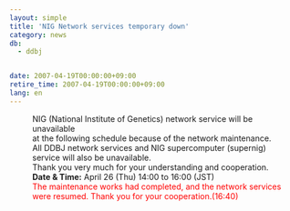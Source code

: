 ```yaml
---
layout: simple
title: 'NIG Network services temporary down'
category: news
db:
  - ddbj


date: 2007-04-19T00:00:00+09:00
retire_time: 2007-04-19T00:00:00+09:00
lang: en
---
```


<html>
<dd>NIG (National Institute of Genetics) network service will be unavailable<br> at the following schedule because of the network maintenance.
<dd>All DDBJ network services and NIG supercomputer (supernig)<br> service will also be unavailable.
<dd>Thank you very much for your understanding and cooperation.
<dd><b>Date &amp; Time:</b> April 26 (Thu) 14:00 to 16:00 (JST)
<dd>
    <font color="#ff0000">The maintenance works had completed, and the network services were resumed. Thank you for your cooperation.(16:40)</font>
</dd>
</dd>
</dd>
</dd>
</dd>
</html>
